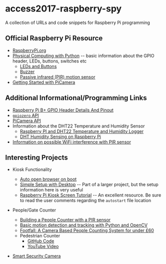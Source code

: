 # access2017-raspberry-spy
A collection of URLs and code snippets for Raspberry Pi programming

## Official Raspberry Pi Resource

- [RaspberryPi.org](https://www.raspberrypi.org/)
- [Physical Computing with Python](https://projects.raspberrypi.org/en/projects/physical-computing/) -- basic information about the GPIO header, LEDs, buttons, switches etc
  - [LEDs and Buttons](https://www.raspberrypi.org/learning/physical-computing-with-python/worksheet/)
  - [Buzzer](https://www.raspberrypi.org/learning/physical-computing-with-python/buzzer/)
  - [Passive infrared (PIR) motion sensor](https://www.raspberrypi.org/learning/physical-computing-with-python/pir/)
- [Getting Started with PiCamera](https://projects.raspberrypi.org/en/projects/getting-started-with-picamera)
  
  
## Additional Informational/Programming Links
- [Raspberry Pi B+ GPIO Header Details And Pinout](https://www.raspberrypi-spy.co.uk/2014/07/raspberry-pi-b-gpio-header-details-and-pinout/)
- [`gpiozero` API](https://gpiozero.readthedocs.io/en/stable/)
- [PiCamera API](https://picamera.readthedocs.io/)
- Information about the DHT22 Temperature and Humidity Sensor
  - [Raspberry PI and DHT22 Temperature and Humidity Logger](http://www.instructables.com/id/Raspberry-PI-and-DHT22-temperature-and-humidity-lo/)
  - [DHT Humidity Sensing on Raspberry Pi](https://learn.adafruit.com/dht-humidity-sensing-on-raspberry-pi-with-gdocs-logging/software-install-updated)
- [Information on possible WiFi interference with PIR sensor](https://www.raspberrypi.org/forums/viewtopic.php?t=155270)
  

## Interesting Projects

- Kiosk Functionality
  - [Auto open browser on boot](https://www.raspberrypi.org/forums/viewtopic.php?t=8298)
  - [Simple Setup with Desktop](https://github.com/MobilityLab/TransitScreen/wiki/Raspberry-Pi) -- Part of a larger project, but the setup information here is very useful
  - [Raspberry Pi Kiosk Screen Tutorial](https://www.danpurdy.co.uk/web-development/raspberry-pi-kiosk-screen-tutorial/) -- An excellent resource.  Be sure to read the user comments regarding the `autostart` file location

- People/Gate Counter
  - [Building a People Counter with a PIR sensor](https://www.raspberrypi.org/forums/viewtopic.php?f=28&t=91902)
  - [Basic motion detection and tracking with Python and OpenCV](http://www.pyimagesearch.com/2015/05/25/basic-motion-detection-and-tracking-with-python-and-opencv/)
  - [Footfall: A Camera Based People Counting System for under £60](https://blogs.wcode.org/2015/04/footfall-a-camera-based-people-counting-system-for-under-60/)
  - Pedestrian Counter
    - [GitHub Code](https://github.com/donce71/Pedestrians-counter-raspberry)
    - [YouTube Video](https://www.youtube.com/watch?v=S26G0a7u9d4)
  
- [Smart Security Camera](https://www.hackster.io/hackerhouse/smart-security-camera-90d7bd)
